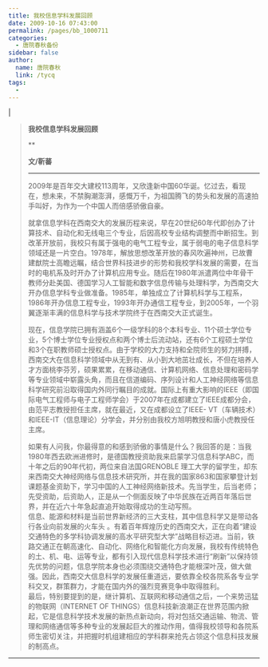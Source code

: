 ```yaml
---
title: 我校信息学科发展回顾
date: 2009-10-16 07:43:00
permalink: /pages/bb_1000711
categories: 
  - 唐院春秋备份
sidebar: false
author: 
  name: 唐院春秋
  link: /tycq
tags: 
  - 
---
```


|

> **我校信息学科发展回顾**  
>
>
> **
>
>  
> **文/靳蕃**
>
> ****
> 2009年是百年交大建校113周年，又欣逢新中国60华诞。忆过去，看现在，想未来，不禁胸潮澎湃，感慨万千，为祖国腾飞的势头和发展的高速拍手叫好，为作为一个中国人而倍感骄傲自豪。  
>
> 就拿信息学科在西南交大的发展历程来说，早在20世纪60年代即创办了计算技术、自动化和无线电三个专业，后因高校专业结构调整而中断招生。到改革开放前，我校只有属于强电的电气工程专业，属于弱电的电子信息科学领域还是一片空白。1978年，解放思想改革开放的春风吹遍神州，已故曹建猷院士高瞻远瞩，结合世界科技进步的形势和我校学科发展的需要，在当时的电机系及时开办了计算机应用专业。随后在1980年派遣两位中年骨干教师分赴美国、德国学习人工智能和数字信息传输与处理科学，为西南交大开办信息学科专业做准备。1985年，单独成立了计算机科学与工程系，1986年开办信息工程专业，1993年开办通信工程专业，到2005年，一个羽翼逐渐丰满的信息科学与技术学院终于在西南交大正式诞生。  
>
> 现在，信息学院已拥有涵盖6个一级学科的8个本科专业、11个硕士学位专业，5个博士学位专业授权点和两个博士后流动站，还有6个工程硕士学位和3个在职教师硕士授权点。由于学校的大力支持和全院师生的努力拼搏，西南交大在信息科学领域中从无到有、从小到大地茁壮成长，不但在培养人才方面桃李芬芳，硕果累累，在移动通信、计算机网络、信息处理和密码学等专业领域中崭露头角，而且在信道编码、序列设计和人工神经网络等信息科学研究前沿取得国内外同行瞩目的成就。国际上有重大影响的IEEE（即国际电气工程师与电子工程师学会）于2007年在成都建立了IEEE成都分会，由范平志教授担任主席，就在最近，又在成都设立了IEEE-
> VT（车辆技术）和IEEE-IT（信息理论）分学会，并分别由我校方旭明教授和唐小虎教授任主席。  
>
> 如果有人问我，你最得意的和感到骄傲的事情是什么？我回答的是：当我1980年西去欧洲进修时，是德国教授资助我来启蒙学习信息科学ABC，而十年之后的90年代初，两位来自法国GRENOBLE
> 理工大学的留学生，却东来西南交大神经网络与信息技术研究所，并在我的国家863和国家攀登计划课题基金资助下，学习中国的人工神经网络新技术。先当学生，后当老师；先受资助，后资助人，正是从一个侧面反映了中华民族在近两百年落后世界，并在近六十年急起直追开始取得成功的生动写照。  
>  信息、能源和材料是当前世界新经济的三大支柱，其中信息科学又是带动各行各业向前发展的火车头
> 。有着百年辉煌历史的西南交大，正在向着“建设交通特色的多学科协调发展的高水平研究型大学”战略目标迈进。当前，铁路交通正在朝高速化、自动化、网络化和智能化方向发展，我校有传统特色的土、机、电、运等专业，都有引入现代信息科学技术进行“刷新”以保持领先优势的问题，信息学院本身也必须围绕交通特色才能根深叶茂，做大做强。因此，西南交大信息科学的发展任重道远，要依靠全校各院系各专业学科交叉，群策群力，才能在国内外的强烈竞赛竞争中取得胜利。  
>  最后，特别要提到的是，继计算机、互联网和移动通信之后，一个来势迅猛的物联网（INTERNET OF
> THINGS）信息科技新浪潮正在世界范围内掀起，它是信息科学技术发展的新热点新动向，将对包括交通运输、物流、管理和网络通信等多种专业的发展起巨大的推动作用，值得我校领导和各院系师生密切关注，并把握时机组建相应的学科群来抢先占领这个信息科技发展的制高点。  
  
---